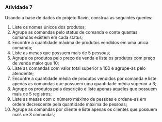 ### Atividade 7

Usando a base de dados do projeto Ravin, construa as seguintes queries:

1. Liste os nomes únicos dos produtos;
2. Agrupe as comandas pelo status de comanda e conte quantas comandas existem em cada status;
3. Encontre a quantidade máxima de produtos vendidos em uma única comanda;
4. Liste as mesas que possuem mais de 5 pessoas;
5. Agrupe os produtos pelo preço de venda e liste os produtos com preço de venda maior que 10;
6. Liste as comandas com valor total superior a 100 e agrupe-as pelo atendente;
7. Encontre a quantidade média de produtos vendidos por comanda e liste apenas as comandas que possuem uma quantidade média superior a 3;
8. Agrupe os produtos pela descrição e liste apenas aqueles que possuem mais de 5 registros;
9. Liste as mesas com o número máximo de pessoas e ordene-as em ordem decrescente pela quantidade máxima de pessoas;
10. Agrupe as comandas por cliente e liste apenas os clientes que possuem mais de 3 comandas;
